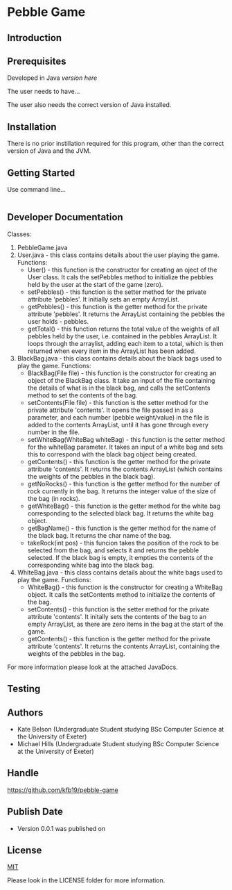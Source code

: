   
# Pebble Game

## Introduction


## Prerequisites

Developed in Java *version here*

The user needs to have...

The user also needs the correct version of Java installed. 

## Installation

There is no prior instillation required for this program, other than the correct version of Java and the JVM. 

## Getting Started 

Use command line...

```bash

```

## Developer Documentation
Classes: 
1. PebbleGame.java 
2. User.java - this class contains details about the user playing the game. 
Functions:
    - User() - this function is the constructor for creating an oject of the User class. It cals the setPebbles method to initialize the pebbles held by the user at the start of the game (zero). 
    - setPebbles() - this function is the setter method for the private attribute 'pebbles'. It initially sets an empty ArrayList. 
    - getPebbles() - this function is the getter method for the private attribute 'pebbles'. It returns the ArrayList containing the pebbles the user holds - pebbles. 
    - getTotal() - this function returns the total value of the weights of all pebbles held by the user, i.e. contained in the pebbles ArrayList. It loops through the arraylist, adding each item to a total, which is then returned when every item in the ArrayList has been added. 
3. BlackBag.java - this class contains details about the black bags used to play the game. 
Functions: 
    - BlackBag(File file) - this function is the constructor for creating an object of the BlackBag class. It take an input of the file containing the details of what is in the black bag, and calls the setContents method to set the contents of the bag. 
    - setContents(File file) - this function is the setter method for the private attribute 'contents'. It opens the file passed in as a parameter, and each number (pebble weight/value) in the file is added to the contents ArrayList, until it has gone through every number in the file. 
   - setWhiteBag(WhiteBag whiteBag) - this function is the setter method for the whiteBag parameter. It takes an input of a white bag and sets this to correspond with the black bag object being created. 
   - getContents() - this function is the getter method for the private attribute 'contents'. It returns the contents ArrayList (which contains the weights of the pebbles in the black bag). 
   - getNoRocks() - this function is the getter method for the number of rock currently in the bag. It returns the integer value of the size of the bag (in rocks). 
   - getWhiteBag() - this function is the getter method for the white bag corresponding to the selected black bag. It returns the white bag object. 
   - getBagName() - this function is the getter method for the name of the black bag. It returns the char name of the bag. 
   - takeRock(int pos) - this funcion takes the position of the rock to be selected from the bag, and selects it and returns the pebble selected. If the black bag is empty, it empties the contents of the corresponding white bag into the black bag. 
4. WhiteBag.java - this class contains details about the white bags used to play the game. 
Functions: 
    - WhiteBag() - this function is the constructor for creating a WhiteBag object. It calls the setContents method to initialize the contents of the bag. 
   - setContents() - this function is the setter method for the private attribute 'contents'. It initally sets the contents of the bag to an empty ArrayList, as there are zero items in the bag at the start of the game. 
   - getContents() - this function is the getter method for the private attribute 'contents'. It returns the contents ArrayList, containing the weights of the pebbles in the bag. 

For more information please look at the attached JavaDocs. 

## Testing



## Authors 

- Kate Belson (Undergraduate Student studying BSc Computer Science at the University of Exeter)
- Michael Hills (Undergraduate Student studying BSc Computer Science at the University of Exeter)

## Handle

https://github.com/kfb19/pebble-game

## Publish Date 

- Version 0.0.1 was published on 

## License
[MIT](https://choosealicense.com/licenses/mit/)

Please look in the LICENSE folder for more information. 
